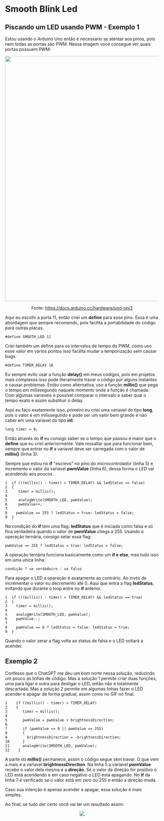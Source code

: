 # Smooth Blink Led
## Piscando um LED usando PWM - Exemplo 1
 
Estou usando o Arduino Uno então é necessario se atentar aos pinos, pois nem todas as portas são PWM. Nessa imagem você consegue ver quais portas possuem PWM:

<div align="center">
<img src = "https://user-images.githubusercontent.com/93883349/215360535-93567018-0b98-4262-aa3a-e903844f63fd.png" width="800"/>
  
  Fonte: https://docs.arduino.cc/hardware/uno-rev3
</div>


Aqui eu escolhi a porta 11, então criei um **define** para esse pino. Essa é uma abordagem que sempre recomendo, pois facilita a portabilidade do código para outras placas. 
```
#define SMOOTH_LED 11
```

Criei também um define para os intervalos de tempo do PWM, como uso esse valor em varios pontos isso facilita mudar a temporização sem causar bugs.
```
#define TIMER_DELAY 10
```

Eu sempre evito usar a função **delay()** em meus códigos, pois em projetos mais complexos isso pode literalmente travar o código por alguns instantes e causar problemas. Então como alternativa, uso a função **millis()** que pega o tempo em milissegundo naquele momento onde a função é chamada. Com algumas variaveis é possivel comparar o intervalo e saber qual o tempo exato e assim substituir o delay. 

Aqui eu faço exatamente isso, primeiro eu criei uma variavel do tipo **long**, pois o valor é em milissegundo e pode ser um valor bem grande e não caber em uma variavel do tipo **int**:
```
long timer = 0;
```
Então através do **if** eu consigo saber se o tempo que passou é maior que o **define** que eu criei anteriormente. Vale ressaltar que para funcionar bem, sempre que entrar no **if** a variavel deve ser carregada com o valor de **millis()** (linha 3).

Sempre que estou no **if** "escrevo" no pino do microcontrolador (linha 5) e incremento o valor da variavel **pwmValue** (linha 6), dessa forma o LED vai acendendo aos poucos. 

```
1  if (((millis() - timer) > TIMER_DELAY) && ledStatus == false)
2  { 
3     timer = millis();
4
5     analogWrite(SMOOTH_LED, pwmValue);
6     pwmValue++;
7
8    pwmValue == 255 ? ledStatus = true: ledStatus = false;
9  }
```
Na condição do **if** tem uma flag: **ledStatus** que é iniciada como falsa e só fica verdadeira quando o valor de **pwmValue** chega a 255.
Usando a operação ternária, consigo setar essa flag:
```
pwmValue == 255 ? ledStatus = true: ledStatus = false;
```
A operação ternária funciona basicamente como um **if e else**, mas tudo isso em uma unica linha:
```
condição ? se verdadeiro : se falso
```
Para apagar o LED a operação é exatamente ao contrário. Ao invés de incrementar o valor eu decremento até 0. Aqui que entra a flag **ledStatus**, evitando que durante o loop entre no **if** anterior.

```
1  if (((millis() - timer) > TIMER_DELAY) && ledStatus == true)
2  { 
3    timer = millis();
4
5    analogWrite(SMOOTH_LED, pwmValue);
6    pwmValue--;
7
8    pwmValue == 0 ? ledStatus = false: ledStatus = true;
9  }
```
Quando o valor zerar a flag volta ao status de falsa e o LED voltará a acender.

## Exemplo 2
Confesso que o ChatGPT me deu um bom norte nessa solução, reduzindo um pouco as linhas de código. Mas a solução 1 permite criar duas funções, uma para ligar e outra para desligar o LED, então não é totalmente descartada. Mas a solução 2 permite em algumas linhas fazer o LED acender e apagar de forma gradual, assim como no GIF no final.

```
1    if ((millis() - timer) > TIMER_DELAY)
2    { 
3       timer = millis();
4
5       pwmValue = pwmValue + brightnessDirection;
6
7       if (pwmValue == 0 || pwmValue == 255) 
8       {
9         brightnessDirection = -brightnessDirection;
10      }
11      analogWrite(SMOOTH_LED, pwmValue);
12    }
```

A parte do **millis()** permanece, assim o código segue sem travar. O que vem a mais é a variavel **brightnessDirection**. Na linha 5 a variavel **pwmValue** recebe o valor dela mesma e a **direção**. Se o valor da direção for positivo o LED está acendendo e em caso negativo o LED está apagando. No **if** da linha 7 é verificado se o valor está em zero ou 255 e então a direção muda. 

Caso sua intenção é apenas acender e apagar, essa solução é mais simples.

Ao final, se tudo der certo você vai ter um resultado assim:
<div align="center">
<img src = "https://user-images.githubusercontent.com/93883349/215351521-ebba2691-ed0d-4ef0-b004-1ef6d652f6f7.gif"/>
</div>

